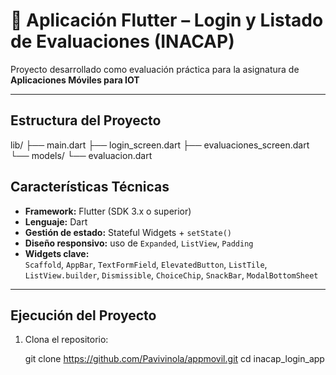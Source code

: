 # 📱 Aplicación Flutter – Login y Listado de Evaluaciones (INACAP)

Proyecto desarrollado como evaluación práctica para la asignatura de **Aplicaciones Móviles para IOT**


---

##  **Estructura del Proyecto**

lib/
├── main.dart
├── login_screen.dart
├── evaluaciones_screen.dart
└── models/
└── evaluacion.dart



##  **Características Técnicas**

- **Framework:** Flutter (SDK 3.x o superior)
- **Lenguaje:** Dart
- **Gestión de estado:** Stateful Widgets + `setState()`
- **Diseño responsivo:** uso de `Expanded`, `ListView`, `Padding`
- **Widgets clave:**  
  `Scaffold`, `AppBar`, `TextFormField`, `ElevatedButton`, `ListTile`,  
  `ListView.builder`, `Dismissible`, `ChoiceChip`, `SnackBar`, `ModalBottomSheet`

---


##  **Ejecución del Proyecto**

1. Clona el repositorio:
   
   git clone https://github.com/Pavivinola/appmovil.git
   cd inacap_login_app
